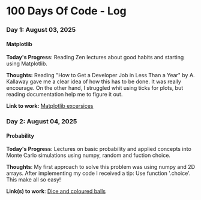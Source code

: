 # 100 Days Of Code - Log

### Day 1: August 03, 2025
#### Matplotlib

**Today's Progress**: Reading Zen lectures about good habits and starting using Matplotlib.

**Thoughts:** Reading "How to Get a Developer Job in Less Than a Year" by A. Kallaway gave me a clear idea of how this has to be done. It was really encourage. On the other hand, I struggled whit using ticks for plots, but reading documentation help me to figure it out. 

**Link to work:** [Matplotlib excersices](https://github.com/Caavlier/Btp-Data-Science/blob/main/Matplotlib.ipynb)


### Day 2: August 04, 2025 
#### Probability

**Today's Progress**: Lectures on basic probability and applied concepts into Monte Carlo simulations using numpy, random and fuction choice.

**Thoughts**: My first approach to solve this problem was using numpy and 2D arrays. After implementing my code I received a tip: Use function '.choice'.  This make all so easy!

**Link(s) to work**: [Dice and coloured balls](https://github.com/Caavlier/Btp-Data-Science/blob/main/Complementary%20exercises/Probability_Excersices.ipynb)
